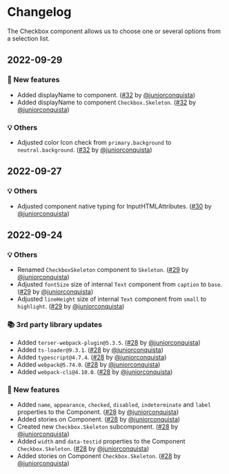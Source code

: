 # Changelog

The Checkbox component allows us to choose one or several options from a selection list.

## 2022-09-29

### 🎉 New features

- Added displayName to component. ([#32](https://github.com/TiendaNube/nimbus-design-system/pull/32) by [@juniorconquista](https://github.com/juniorconquista))
- Added displayName to component `Checkbox.Skeleton`. ([#32](https://github.com/TiendaNube/nimbus-design-system/pull/32) by [@juniorconquista](https://github.com/juniorconquista))

### 💡 Others

- Adjusted color Icon check from `primary.background` to `neutral.background`. ([#32](https://github.com/TiendaNube/nimbus-design-system/pull/32) by [@juniorconquista](https://github.com/juniorconquista))

## 2022-09-27

### 💡 Others

- Adjusted component native typing for InputHTMLAttributes. ([#30](https://github.com/TiendaNube/nimbus-design-system/pull/30) by [@juniorconquista](https://github.com/juniorconquista))

## 2022-09-24

### 💡 Others

- Renamed `CheckboxSkeleton` component to `Skeleton`. ([#29](https://github.com/TiendaNube/nimbus-design-system/pull/29) by [@juniorconquista](https://github.com/juniorconquista))
- Adjusted `fontSize` size of internal `Text` component from `caption` to `base`. ([#29](https://github.com/TiendaNube/nimbus-design-system/pull/29) by [@juniorconquista](https://github.com/juniorconquista))
- Adjusted `lineHeight` size of internal `Text` component from `small` to `highlight`. ([#29](https://github.com/TiendaNube/nimbus-design-system/pull/29) by [@juniorconquista](https://github.com/juniorconquista))

### 📚 3rd party library updates

- Added `terser-webpack-plugin@5.3.5`. ([#28](https://github.com/TiendaNube/nimbus-design-system/pull/28) by [@juniorconquista](https://github.com/juniorconquista))
- Added `ts-loader@9.3.1`. ([#28](https://github.com/TiendaNube/nimbus-design-system/pull/28) by [@juniorconquista](https://github.com/juniorconquista))
- Added `typescript@4.7.4`. ([#28](https://github.com/TiendaNube/nimbus-design-system/pull/28) by [@juniorconquista](https://github.com/juniorconquista))
- Added `webpack@5.74.0`. ([#28](https://github.com/TiendaNube/nimbus-design-system/pull/28) by [@juniorconquista](https://github.com/juniorconquista))
- Added `webpack-cli@4.10.0`. ([#28](https://github.com/TiendaNube/nimbus-design-system/pull/28) by [@juniorconquista](https://github.com/juniorconquista))

### 🎉 New features

- Added `name`, `appearance`, `checked`, `disabled`, `indeterminate` and `label` properties to the Component. ([#28](https://github.com/TiendaNube/nimbus-design-system/pull/28) by [@juniorconquista](https://github.com/juniorconquista))
- Added stories on Component. ([#28](https://github.com/TiendaNube/nimbus-design-system/pull/28) by [@juniorconquista](https://github.com/juniorconquista))
- Created new `Checkbox.Skeleton` subcomponent. ([#28](https://github.com/TiendaNube/nimbus-design-system/pull/28) by [@juniorconquista](https://github.com/juniorconquista))
- Added `width` and `data-testid` properties to the Component `Checkbox.Skeleton`. ([#28](https://github.com/TiendaNube/nimbus-design-system/pull/28) by [@juniorconquista](https://github.com/juniorconquista))
- Added stories on Component `Checkbox.Skeleton`. ([#28](https://github.com/TiendaNube/nimbus-design-system/pull/28) by [@juniorconquista](https://github.com/juniorconquista))
